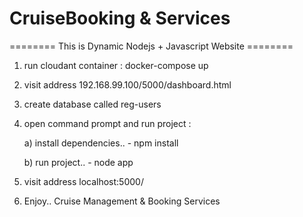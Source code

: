 # CruiseBooking & Services

======== This is Dynamic Nodejs + Javascript Website ========

1) run cloudant container :
     docker-compose up

2) visit address 192.168.99.100/5000/dashboard.html

3) create database called reg-users

4) open command prompt and run project :

    a) install dependencies..
         - npm install

    b) run project..
         - node app

5) visit address localhost:5000/

6) Enjoy.. Cruise Management & Booking Services
